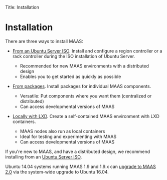 Title: Installation


# Installation

There are three ways to install MAAS:

- [From an Ubuntu Server ISO](installconfig-server-iso.html). Install and
  configure a region controller or a rack controller during the ISO
installation of Ubuntu Server.
    - Recommended for new MAAS environments with a distributed design
    - Enables you to get started as quickly as possible 

- [From packages](installconfig-package-install.html). Install packages for
individual MAAS components.
    - Versatile: Put components where you want them (centralized or distributed)
    - Can access developmental versions of MAAS

- [Locally with LXD](installconfig-lxd-install.html). Create a self-contained
MAAS environment with LXD containers.
    - MAAS nodes also run as local containers
    - Ideal for testing and experimenting with MAAS
    - Can access developmental versions of MAAS

If you're new to MAAS, and have a distributed design, we recommend installing
from an [Ubuntu Server ISO](installconfig-server-iso.html).

Ubuntu 14.04 systems running MAAS 1.9 and 1.9.x can [upgrade to MAAS
2.0](installconfig-upgrade-to-2.html) via the system-wide upgrade to Ubuntu 16.04.
